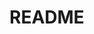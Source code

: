 # README
<!-- [README.md] NO code -->

<!-- 
## テーブルテンプレート

##テーブル
|Column |Type |Options |
|-------|-----|--------|
||||

### Association
- 
-->


<!-- 
※例※※
## 〇〇テーブル
|Column   |Type  |Options    |
|---------|------|-----------|
|nickname |string|null: false|
|email    |string|null: false, unique: true|

### Association
- has_many :books
- belongs_to :user
※※※※※
 -->